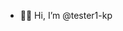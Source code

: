 - 👋👀 Hi, I’m @tester1-kp


<!---
tester1-kp/tester1-kp is a ✨ special ✨ repository because its `README.md` (this file) appears on your GitHub profile.
You can click the Preview link to take a look at your changes.
--->
